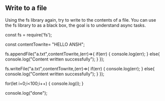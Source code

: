 ## Write to a file
Using the fs library again, try to write to the contents of a file.
You can use the fs library to as a black box, the goal is to understand async tasks.




const fs = require('fs');


const contentTowrite= "HELLO ANSH";

fs.appendFile("a.txt",contentTowrite,(err)=>{
    if(err)
    {
        console.log(err);
    }
    else{
        console.log("Content written successfully");
    }
});






fs.writeFile("a.txt",contentTowrite,(err)=>{
    if(err)
    {
        console.log(err);
    }
    else{
        console.log("Content written successfully");
    }
});











for(let i=0;i<100;i++)
{
console.log(i);
}

console.log("done");